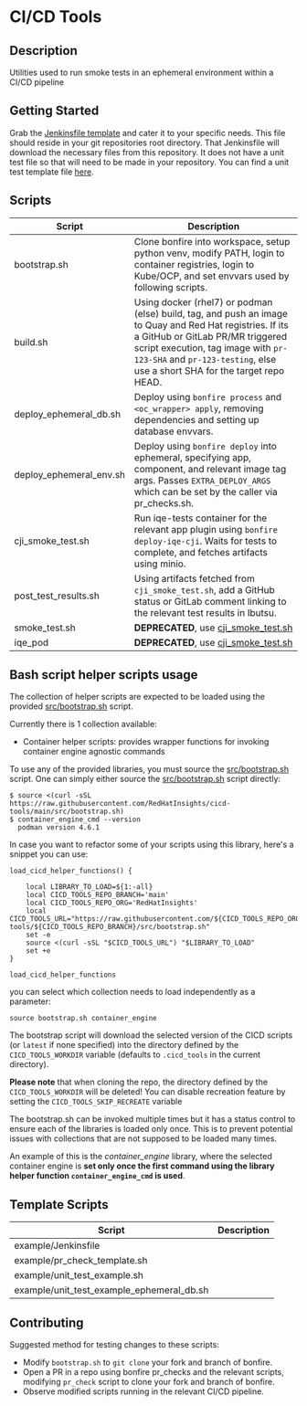 # CI/CD Tools

## Description
Utilities used to run smoke tests in an ephemeral environment within a CI/CD pipeline

## Getting Started
Grab the [Jenkinsfile template](templates/Jenkinsfile) and cater it to your specific needs. This file should reside in your git repositories root directory. That Jenkinsfile will 
download the necessary files from this repository. It does not have a unit test file so that will need to be made in your repository. You can find a 
unit test template file [here](templates/unit_test_example.sh).

## Scripts

| Script                  | Description |  
| ----------------------- | ----------- | 
| bootstrap.sh            | Clone bonfire into workspace, setup python venv, modify PATH, login to container registries, login to Kube/OCP,  and set envvars used by following scripts. |
| build.sh                | Using docker (rhel7) or podman (else) build, tag, and push an image to Quay and Red Hat registries. If its a GitHub or GitLab PR/MR triggered script execution, tag image with `pr-123-SHA` and `pr-123-testing`, else use a short SHA for the target repo HEAD. |
| deploy_ephemeral_db.sh  | Deploy using `bonfire process` and `<oc_wrapper> apply`, removing dependencies and setting up database envvars. |
| deploy_ephemeral_env.sh | Deploy using `bonfire deploy` into ephemeral, specifying app, component, and relevant image tag args.  Passes `EXTRA_DEPLOY_ARGS` which can be set by the caller via pr_checks.sh.
| cji_smoke_test.sh       | Run iqe-tests container for the relevant app plugin using `bonfire deploy-iqe-cji`. Waits for tests to complete, and fetches artifacts using minio.
| post_test_results.sh    | Using artifacts fetched from `cji_smoke_test.sh`, add a GitHub status or GitLab comment linking to the relevant test results in Ibutsu.
| smoke_test.sh           | **DEPRECATED**, use [cji_smoke_test.sh](cji_smoke_test.sh) |
| iqe_pod                 | **DEPRECATED**, use [cji_smoke_test.sh](cji_smoke_test.sh) |

## Bash script helper scripts usage

The collection of helper scripts are expected to be loaded using the provided [src/bootstrap.sh](bootstrap) script.

Currently there is 1 collection available:

- Container helper scripts: provides wrapper functions for invoking container engine agnostic commands

To use any of the provided libraries, you must source the [src/bootstrap.sh](bootstrap.sh) script.
One can simply either source the [src/bootstrap.sh](bootstrap) script directly:

```
$ source <(curl -sSL https://raw.githubusercontent.com/RedHatInsights/cicd-tools/main/src/bootstrap.sh)
$ container_engine_cmd --version
  podman version 4.6.1

```

In case you want to refactor some of your scripts using this library, here's a snippet you can use:

```
load_cicd_helper_functions() {

    local LIBRARY_TO_LOAD=${1:-all}
    local CICD_TOOLS_REPO_BRANCH='main'
    local CICD_TOOLS_REPO_ORG='RedHatInsights'
    local CICD_TOOLS_URL="https://raw.githubusercontent.com/${CICD_TOOLS_REPO_ORG}/cicd-tools/${CICD_TOOLS_REPO_BRANCH}/src/bootstrap.sh"
    set -e
    source <(curl -sSL "$CICD_TOOLS_URL") "$LIBRARY_TO_LOAD"
    set +e
}

load_cicd_helper_functions
```

you can select which collection needs to load independently as a parameter:

```
source bootstrap.sh container_engine
```

The bootstrap script will download the selected version of the CICD scripts (or `latest` if none specified) into the directory defined by
the `CICD_TOOLS_WORKDIR` variable (defaults to `.cicd_tools` in the current directory). 

**Please note** that when cloning the repo, the directory defined by the `CICD_TOOLS_WORKDIR` will be deleted!
You can disable recreation feature by setting the `CICD_TOOLS_SKIP_RECREATE` variable

The bootstrap.sh can be invoked multiple times but it has a status control to ensure each
of the libraries is loaded only once. This is to prevent potential issues with collections 
that are not supposed to be loaded many times.

An example of this is the _container_engine_ library, where the selected container engine
is **set only once the first command using the library helper function `container_engine_cmd` is used**.


## Template Scripts
| Script                  | Description |  
| ----------------------- | ----------- | 
| example/Jenkinsfile                       |  |
| example/pr_check_template.sh              |  |
| example/unit_test_example.sh              |  |
| example/unit_test_example_ephemeral_db.sh |  |

## Contributing

Suggested method for testing changes to these scripts:
- Modify `bootstrap.sh` to `git clone` your fork and branch of bonfire.
- Open a PR in a repo using bonfire pr_checks and the relevant scripts, modifying `pr_check` script to clone your fork and branch of bonfire.
- Observe modified scripts running in the relevant CI/CD pipeline.
# 
